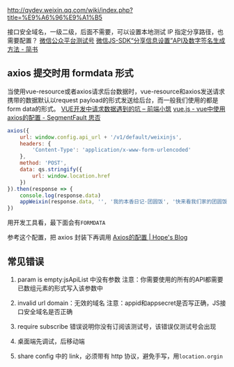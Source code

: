 http://qydev.weixin.qq.com/wiki/index.php?title=%E9%A6%96%E9%A1%B5

接口安全域名，一级二级，后面不需要，可以设置本地测试 IP
指定分享路径，也需要配置？
[微信公众平台测试号](mp.weixin.qq.com/debug/cgi-bin/sandbox?t=sandbox/login)
[微信JS-SDK“分享信息设置”API及数字签名生成方法 - 简书](https://www.jianshu.com/p/9f9fa12dd08a)

## axios 提交时用 formdata 形式
当使用vue-resource或者axios请求后台数据时，vue-resource和axios发送请求携带的数据默认以request payload的形式发送给后台，而一般我们使用的都是form data的形式。
[VUE开发中请求数据遇到的坑 – 前端小筑](http://www.onlyued.com/archives/344)
[vue.js - vue中使用axios的配置 - SegmentFault 思否](https://segmentfault.com/q/1010000009860888)

```js
axios({
	url: window.config.api_url + '/v1/default/weixinjs',
	headers: {
		'Content-Type': 'application/x-www-form-urlencoded'
	},
	method: 'POST',
	data: qs.stringify({
		url: window.location.href
	})
}).then(response => {
	console.log(response.data)
	appWeixin(response.data, '', '我的本香日记·团圆饭', '快来看我们家的团圆饭哦')
})
```
用开发工具看，最下面会有`FORMDATA`

参考这个配置，把 axios 封装下再调用 [Axios的配置 | Hope's Blog](https://blog.ygxdxx.com/2017/01/29/Axios-Config/)

## 常见错误
1. param is empty:jsApiList 中没有参数
		注意：你需要使用的所有的API都需要已数组元素的形式写入该参数中

2. invalid url domain：无效的域名
		注意：appid和appsecret是否写正确，JS接口安全域名是否正确

3. require subscribe 错误说明你没有订阅该测试号，该错误仅测试号会出现

4. 桌面端先调试，后移动端

5. share config 中的 link，必须带有 http 协议，避免手写，用`location.orgin`
